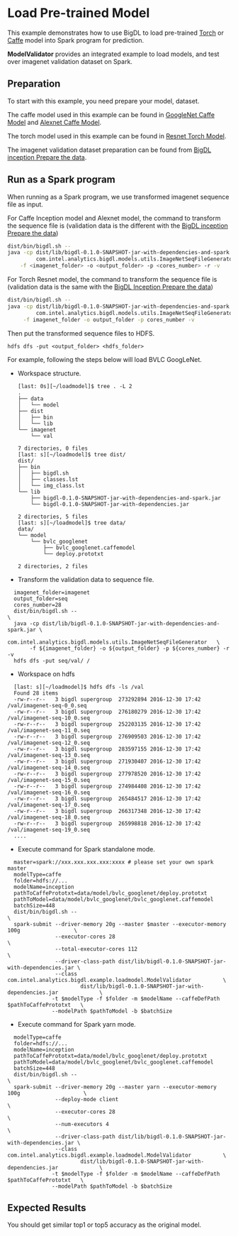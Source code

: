 # Load Pre-trained Model

This example demonstrates how to use BigDL to load pre-trained [Torch](http://torch.ch/) or [Caffe](http://caffe.berkeleyvision.org/) model into Spark program for prediction.

**ModelValidator** provides an integrated example to load models, and test over imagenet validation dataset on Spark.

## Preparation

To start with this example, you need prepare your model, dataset.

The caffe model used in this example can be found in 
[GoogleNet Caffe Model](https://github.com/BVLC/caffe/tree/master/models/bvlc_googlenet)
and [Alexnet Caffe Model](https://github.com/BVLC/caffe/tree/master/models/bvlc_alexnet).

The torch model used in this example can be found in
[Resnet Torch Model](https://github.com/facebook/fb.resnet.torch/tree/master/pretrained#trained-resnet-torch-models).

The imagenet validation dataset preparation can be found from
[BigDL inception Prepare the data](https://github.com/intel-analytics/BigDL/tree/master/dl/src/main/scala/com/intel/analytics/bigdl/models/inception#prepare-the-data).

## Run as a Spark program

When running as a Spark program, we use transformed imagenet sequence file as input.

For Caffe Inception model and Alexnet model, the command to transform the sequence file is (validation data is the different with the [BigDL inception Prepare the data](https://github.com/intel-analytics/BigDL/tree/master/dl/src/main/scala/com/intel/analytics/bigdl/models/inception#prepare-the-data))

```bash
dist/bin/bigdl.sh --
java -cp dist/lib/bigdl-0.1.0-SNAPSHOT-jar-with-dependencies-and-spark.jar \
         com.intel.analytics.bigdl.models.utils.ImageNetSeqFileGenerator   \
    -f <imagenet_folder> -o <output_folder> -p <cores_number> -r -v
```

For Torch Resnet model, the command to transform the sequence file is (validation data is the same with the [BigDL Inception Prepare the data](https://github.com/intel-analytics/BigDL/tree/master/dl/src/main/scala/com/intel/analytics/bigdl/models/inception#prepare-the-data))

```bash
dist/bin/bigdl.sh --
java -cp dist/lib/bigdl-0.1.0-SNAPSHOT-jar-with-dependencies-and-spark.jar \
         com.intel.analytics.bigdl.models.utils.ImageNetSeqFileGenerator   \
     -f imagenet_folder -o output_folder -p cores_number -v
```

Then put the transformed sequence files to HDFS.

```
hdfs dfs -put <output_folder> <hdfs_folder>
```

For example, following the steps below will load BVLC GoogLeNet. 

+ Workspace  structure.

  ```
  [last: 0s][~/loadmodel]$ tree . -L 2
  .
  ├── data
  │   └── model
  ├── dist
  │   ├── bin
  │   └── lib
  └── imagenet
      └── val

  7 directories, 0 files
  [last: s][~/loadmodel]$ tree dist/
  dist/
  ├── bin
  │   ├── bigdl.sh
  │   ├── classes.lst
  │   └── img_class.lst
  └── lib
      ├── bigdl-0.1.0-SNAPSHOT-jar-with-dependencies-and-spark.jar
      └── bigdl-0.1.0-SNAPSHOT-jar-with-dependencies.jar

  2 directories, 5 files
  [last: s][~/loadmodel]$ tree data/
  data/
  └── model
      └── bvlc_googlenet
          ├── bvlc_googlenet.caffemodel
          └── deploy.prototxt

  2 directories, 2 files
  ```


- Transform the validation data to sequence file.

```shell
  imagenet_folder=imagenet
  output_folder=seq
  cores_number=28
  dist/bin/bigdl.sh --                                                       \
  java -cp dist/lib/bigdl-0.1.0-SNAPSHOT-jar-with-dependencies-and-spark.jar \
           com.intel.analytics.bigdl.models.utils.ImageNetSeqFileGenerator   \
       -f ${imagenet_folder} -o ${output_folder} -p ${cores_number} -r -v
  hdfs dfs -put seq/val/ /
```


- Workspace on hdfs

```
  [last: s][~/loadmodel]$ hdfs dfs -ls /val
  Found 28 items
  -rw-r--r--   3 bigdl supergroup  273292894 2016-12-30 17:42 /val/imagenet-seq-0_0.seq
  -rw-r--r--   3 bigdl supergroup  276180279 2016-12-30 17:42 /val/imagenet-seq-10_0.seq
  -rw-r--r--   3 bigdl supergroup  252203135 2016-12-30 17:42 /val/imagenet-seq-11_0.seq
  -rw-r--r--   3 bigdl supergroup  276909503 2016-12-30 17:42 /val/imagenet-seq-12_0.seq
  -rw-r--r--   3 bigdl supergroup  283597155 2016-12-30 17:42 /val/imagenet-seq-13_0.seq
  -rw-r--r--   3 bigdl supergroup  271930407 2016-12-30 17:42 /val/imagenet-seq-14_0.seq
  -rw-r--r--   3 bigdl supergroup  277978520 2016-12-30 17:42 /val/imagenet-seq-15_0.seq
  -rw-r--r--   3 bigdl supergroup  274984408 2016-12-30 17:42 /val/imagenet-seq-16_0.seq
  -rw-r--r--   3 bigdl supergroup  265484517 2016-12-30 17:42 /val/imagenet-seq-17_0.seq
  -rw-r--r--   3 bigdl supergroup  266317348 2016-12-30 17:42 /val/imagenet-seq-18_0.seq
  -rw-r--r--   3 bigdl supergroup  265998818 2016-12-30 17:42 /val/imagenet-seq-19_0.seq
  ....
```

- Execute command for Spark standalone mode.
```shell
  master=spark://xxx.xxx.xxx.xxx:xxxx # please set your own spark master
  modelType=caffe
  folder=hdfs://...
  modelName=inception
  pathToCaffePrototxt=data/model/bvlc_googlenet/deploy.prototxt
  pathToModel=data/model/bvlc_googlenet/bvlc_googlenet.caffemodel
  batchSize=448
  dist/bin/bigdl.sh --                                                                     \
  spark-submit --driver-memory 20g --master $master --executor-memory 100g                 \
               --executor-cores 28                                                         \
               --total-executor-cores 112                                                  \
               --driver-class-path dist/lib/bigdl-0.1.0-SNAPSHOT-jar-with-dependencies.jar \
               --class com.intel.analytics.bigdl.example.loadmodel.ModelValidator          \
                       dist/lib/bigdl-0.1.0-SNAPSHOT-jar-with-dependencies.jar             \
              -t $modelType -f $folder -m $modelName --caffeDefPath $pathToCaffePrototxt   \
              --modelPath $pathToModel -b $batchSize
```

- Execute command for Spark yarn mode.
```shell
  modelType=caffe
  folder=hdfs://...
  modelName=inception
  pathToCaffePrototxt=data/model/bvlc_googlenet/deploy.prototxt
  pathToModel=data/model/bvlc_googlenet/bvlc_googlenet.caffemodel
  batchSize=448
  dist/bin/bigdl.sh --                                                                     \
  spark-submit --driver-memory 20g --master yarn --executor-memory 100g                    \
               --deploy-mode client                                                        \
               --executor-cores 28                                                         \
               --num-executors 4                                                  \
               --driver-class-path dist/lib/bigdl-0.1.0-SNAPSHOT-jar-with-dependencies.jar \
               --class com.intel.analytics.bigdl.example.loadmodel.ModelValidator          \
                       dist/lib/bigdl-0.1.0-SNAPSHOT-jar-with-dependencies.jar             \
              -t $modelType -f $folder -m $modelName --caffeDefPath $pathToCaffePrototxt   \
              --modelPath $pathToModel -b $batchSize
```

## Expected Results

You should get similar top1 or top5 accuracy as the original model.
